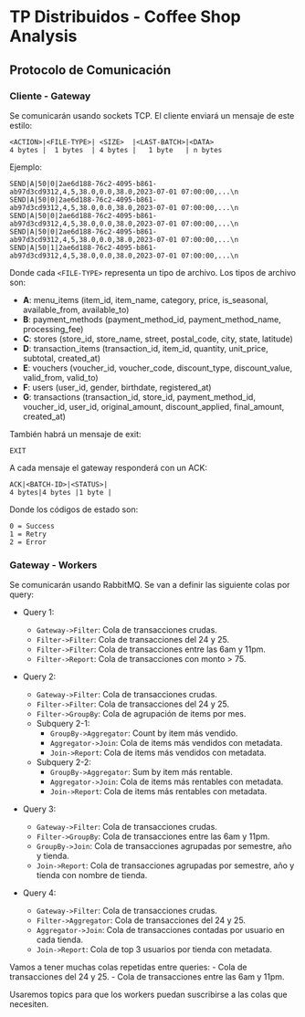 # TP Distribuidos - Coffee Shop Analysis

## Protocolo de Comunicación

### Cliente - Gateway

Se comunicarán usando sockets TCP. El cliente enviará un mensaje de este estilo:

```
<ACTION>|<FILE-TYPE>| <SIZE>  |<LAST-BATCH>|<DATA>
4 bytes |  1 bytes  | 4 bytes |   1 byte   | n bytes
```

Ejemplo:

```
SEND|A|50|0|2ae6d188-76c2-4095-b861-ab97d3cd9312,4,5,38.0,0.0,38.0,2023-07-01 07:00:00,...\n
SEND|A|50|0|2ae6d188-76c2-4095-b861-ab97d3cd9312,4,5,38.0,0.0,38.0,2023-07-01 07:00:00,...\n
SEND|A|50|0|2ae6d188-76c2-4095-b861-ab97d3cd9312,4,5,38.0,0.0,38.0,2023-07-01 07:00:00,...\n
SEND|A|50|0|2ae6d188-76c2-4095-b861-ab97d3cd9312,4,5,38.0,0.0,38.0,2023-07-01 07:00:00,...\n
SEND|A|50|1|2ae6d188-76c2-4095-b861-ab97d3cd9312,4,5,38.0,0.0,38.0,2023-07-01 07:00:00,...\n
```

Donde cada `<FILE-TYPE>` representa un tipo de archivo. Los tipos de archivo son:

- **A**: menu_items (item_id, item_name, category, price, is_seasonal, available_from, available_to)
- **B**: payment_methods (payment_method_id, payment_method_name, processing_fee)
- **C**: stores (store_id, store_name, street, postal_code, city, state, latitude)
- **D**: transaction_items (transaction_id, item_id, quantity, unit_price, subtotal, created_at)
- **E**: vouchers (voucher_id, voucher_code, discount_type, discount_value, valid_from, valid_to)
- **F**: users (user_id, gender, birthdate, registered_at)
- **G**: transactions (transaction_id, store_id, payment_method_id, voucher_id, user_id, original_amount, discount_applied, final_amount, created_at)

También habrá un mensaje de exit:

```
EXIT
```

A cada mensaje el gateway responderá con un ACK:

```
ACK|<BATCH-ID>|<STATUS>|
4 bytes|4 bytes |1 byte |
```

Donde los códigos de estado son:
```
0 = Success
1 = Retry
2 = Error
```

### Gateway - Workers

Se comunicarán usando RabbitMQ. Se van a definir las siguiente colas por query:

- Query 1:
    - `Gateway->Filter`: Cola de transacciones crudas.
    - `Filter->Filter`: Cola de transacciones del 24 y 25.
    - `Filter->Filter`: Cola de transacciones entre las 6am y 11pm.
    - `Filter->Report`: Cola de transacciones con monto > 75.

- Query 2:
    - `Gateway->Filter`: Cola de transacciones crudas.
    - `Filter->Filter`: Cola de transacciones del 24 y 25.
    - `Filter->GroupBy`: Cola de agrupación de items por mes.
    - Subquery 2-1:
        - `GroupBy->Aggregator`: Count by item más vendido.
        - `Aggregator->Join`: Cola de items más vendidos con metadata.
        - `Join->Report`: Cola de items más vendidos con metadata.
    - Subquery 2-2:
        - `GroupBy->Aggregator`: Sum by item más rentable.
        - `Aggregator->Join`: Cola de items más rentables con metadata.
        - `Join->Report`: Cola de items más rentables con metadata.

- Query 3:
    - `Gateway->Filter`: Cola de transacciones crudas.
    - `Filter->GroupBy`: Cola de transacciones entre las 6am y 11pm.
    - `GroupBy->Join`: Cola de transacciones agrupadas por semestre, año y tienda.
    - `Join->Report`: Cola de transacciones agrupadas por semestre, año y tienda con nombre de tienda.

- Query 4:
    - `Gateway->Filter`: Cola de transacciones crudas.
    - `Filter->Aggregator`: Cola de transacciones del 24 y 25.
    - `Aggregator->Join`: Cola de transacciones contadas por usuario en cada tienda.
    - `Join->Report`: Cola de top 3 usuarios por tienda con metadata.

Vamos a tener muchas colas repetidas entre queries:
    - Cola de transacciones del 24 y 25.
    - Cola de transacciones entre las 6am y 11pm.

Usaremos topics para que los workers puedan suscribirse a las colas que necesiten.
